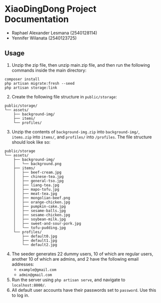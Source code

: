 # XiaoDingDong Project Documentation
* Raphael Alexander Lesmana (2540128114)
* Yennifer Wilanata (2540123725)

## Usage
1. Unzip the zip file, then unzip main.zip file, and then run the following commands inside the main directory:
```
composer install
php artisan migrate:fresh --seed
php artisan storage:link
```
2. Create the following file structure in `public/storage`:
```
public/storage/
└── assets/
    ├── background-img/
    ├── items/
    └── profiles/
```
3. Unzip the contents of `background-img.zip` into `background-img/`, `items.zip` into `items/`, and `profiles/` into `/profiles`. The file structure should look like so:
```
public/storage
└── assets/
    ├── background-img/
    │   └── background.png
    ├── items/
    │   ├── beef-cream.jpg
    │   ├── chinese-tea.jpg
    │   ├── general-tso.jpg
    │   ├── liang-tea.jpg
    │   ├── mapo-tofu.jpg
    │   ├── meat-tea.jpg
    │   ├── mongolian-beef.png
    │   ├── orange-chicken.jpg
    │   ├── pumpkin-cake.jpg
    │   ├── sesame-balls.jpg
    │   ├── sesame-chicken.jpg
    │   ├── soybean-milk.jpg
    │   ├── sweet-and-sour-pork.jpg
    │   └── tofu-pudding.jpg
    └── profiles/
        ├── default0.jpg
        ├── default1.jpg
        └── default2.jpg
```
4. The seeder generates 22 dummy users, 10 of which are regular users, another 10 of which are admins, and 2 have the following email addresses:
    * `example@gmail.com`  
    * `admin@gmail.com`  
5. Run the server using `php artisan serve`, and navigate to `localhost:8000/`.
6. All default user accounts have their passwords set to `password`. Use this to log in.